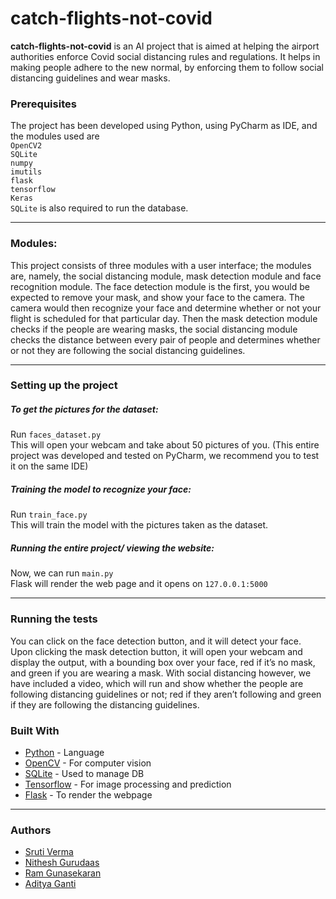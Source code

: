 # catch-flights-not-covid

**catch-flights-not-covid** is an AI project that is aimed at helping the airport authorities enforce Covid social distancing rules and regulations. It helps in making people adhere to the new normal, by enforcing them to follow social distancing guidelines and wear masks. 


### Prerequisites
The project has been developed using 
Python, using PyCharm as IDE, and the modules used are  
`OpenCV2`\
`SQLite`\
`numpy`\
`imutils`\
`flask`\
`tensorflow`\
`Keras`\
`SQLite` is also required to run the database.

---

### Modules:
This project consists of three modules with a user interface; the modules are, namely, the social distancing module, mask detection module and face recognition module. The face detection module is the first, you would be expected to remove your mask, and show your face to the camera. The camera would then recognize your face and determine whether or not your flight is scheduled for that particular day. Then the mask detection module checks if the people are wearing masks, the social distancing module checks the distance between every pair of people and determines whether or not they are following the social distancing guidelines. 

---

### Setting up the project

##### To get the pictures for the dataset:
Run `faces_dataset.py`\
This will open your webcam and take about 50 pictures of you. (This entire project was developed and tested on PyCharm, we recommend you to test it on the same IDE)

##### Training the model to recognize your face:
Run `train_face.py`\
This will train the model with the pictures taken as the dataset.

##### Running the entire project/ viewing the website:
Now, we can run `main.py`\
Flask will render the web page and it opens on `127.0.0.1:5000` 

---

### Running the tests

You can click on the face detection button, and it will detect your face. 
Upon clicking the mask detection button, it will open your webcam and display the output, with a bounding box over your face, red if it’s no mask, and green if you are wearing a mask. 
With social distancing however, we have included a video, which will run and show whether the people are following distancing guidelines or not; red if they aren’t following and green if they are following the distancing guidelines.

### Built With

* [Python](https://www.python.org/) - Language
* [OpenCV](https://opencv.org/) - For computer vision
* [SQLite](https://www.sqlite.org/index.html) - Used to manage DB
* [Tensorflow](https://www.tensorflow.org/) - For image processing and prediction
* [Flask](https://flask.palletsprojects.com/en/1.1.x/) - To render the webpage

---

### Authors

* [Sruti Verma](https://github.com/Srutiverma123)
* [Nithesh Gurudaas](https://github.com/nithesh-gurudaas)
* [Ram Gunasekaran](http://github.com/ramcalm)
* [Aditya Ganti](http://github.com/ring-a-bell)
